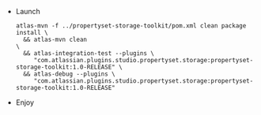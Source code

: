 - Launch

      atlas-mvn -f ../propertyset-storage-toolkit/pom.xml clean package install \
        && atlas-mvn clean                                                      \
        && atlas-integration-test --plugins \
           "com.atlassian.plugins.studio.propertyset.storage:propertyset-storage-toolkit:1.0-RELEASE" \
        && atlas-debug --plugins \
           "com.atlassian.plugins.studio.propertyset.storage:propertyset-storage-toolkit:1.0-RELEASE"
- Enjoy
